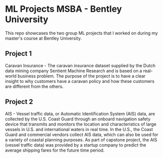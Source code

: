 # ML Projects MSBA - Bentley University

This repo showcases the two group ML projects that I worked on during my master's course at Bentley University.

## Project 1
Caravan Insurance - The caravan insurance dataset supplied by the Dutch data mining company Sentient Machine Research and is based on a real-world business problem. The purpose of the project is to have a clear insight to why customers have a caravan policy and how these customers are different from the others.

## Project 2
AIS - Vessel traffic data, or Automatic Identification System (AIS) data, are collected by the U.S. Coast Guard through an onboard navigation safety device that transmits and monitors the location and characteristics of large vessels in U.S. and international waters in real time. In the U.S., the Coast Guard and commercial vendors collect AIS data, which can also be used for a variety of coastal planning purposes. As part of capstone project, the AIS (vessel traffic data) was provided by a startup company to predict the average shipping fares for the future time period.
